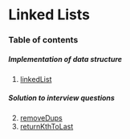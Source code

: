 # Linked Lists

### Table of contents

##### Implementation of data structure
1. [linkedList](./linkedList)

##### Solution to interview questions
2. [removeDups](./removeDups)
3. [returnKthToLast](./returnKthToLast)
